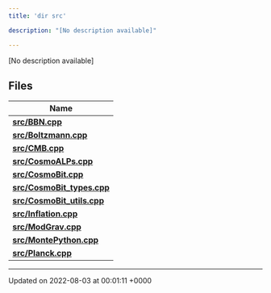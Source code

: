 ```yaml
---
title: 'dir src'

description: "[No description available]"

---
```







[No description available]

## Files

| Name           |
| -------------- |
| **[src/BBN.cpp](/documentation/code/colliderbit_development/files/bbn_8cpp/#file-bbn.cpp)**  |
| **[src/Boltzmann.cpp](/documentation/code/colliderbit_development/files/boltzmann_8cpp/#file-boltzmann.cpp)**  |
| **[src/CMB.cpp](/documentation/code/colliderbit_development/files/cmb_8cpp/#file-cmb.cpp)**  |
| **[src/CosmoALPs.cpp](/documentation/code/colliderbit_development/files/cosmoalps_8cpp/#file-cosmoalps.cpp)**  |
| **[src/CosmoBit.cpp](/documentation/code/colliderbit_development/files/cosmobit_8cpp/#file-cosmobit.cpp)**  |
| **[src/CosmoBit_types.cpp](/documentation/code/colliderbit_development/files/cosmobit__types_8cpp/#file-cosmobit-types.cpp)**  |
| **[src/CosmoBit_utils.cpp](/documentation/code/colliderbit_development/files/cosmobit__utils_8cpp/#file-cosmobit-utils.cpp)**  |
| **[src/Inflation.cpp](/documentation/code/colliderbit_development/files/inflation_8cpp/#file-inflation.cpp)**  |
| **[src/ModGrav.cpp](/documentation/code/colliderbit_development/files/modgrav_8cpp/#file-modgrav.cpp)**  |
| **[src/MontePython.cpp](/documentation/code/colliderbit_development/files/montepython_8cpp/#file-montepython.cpp)**  |
| **[src/Planck.cpp](/documentation/code/colliderbit_development/files/planck_8cpp/#file-planck.cpp)**  |






-------------------------------

Updated on 2022-08-03 at 00:01:11 +0000
